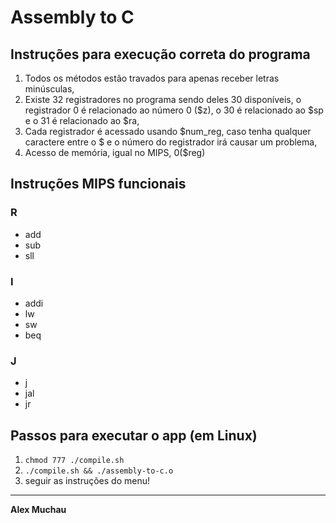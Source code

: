 # Assembly to C

## Instruções para execução correta do programa
1. Todos os métodos estão travados para apenas receber letras minúsculas,
2. Existe 32 registradores no programa sendo deles 30 disponíveis, o registrador 0 é relacionado ao número 0 ($z), o 30 é relacionado ao $sp e o 31 é relacionado ao $ra,
3. Cada registrador é acessado usando $num_reg, caso tenha qualquer caractere entre o $ e o número do registrador irá causar um problema,
4. Acesso de memória, igual no MIPS, 0($reg) 

## Instruções MIPS funcionais
### R
- add
- sub
- sll

### I
- addi
- lw
- sw
- beq

### J
- j
- jal
- jr

## Passos para executar o app (em Linux)
1. ```chmod 777 ./compile.sh```
2. ```./compile.sh && ./assembly-to-c.o```
3. seguir as instruções do menu! 

---
**Alex Muchau**
